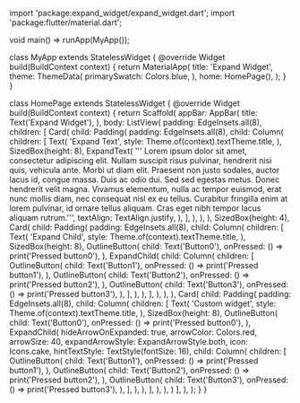 import 'package:expand_widget/expand_widget.dart';
import 'package:flutter/material.dart';

void main() => runApp(MyApp());

class MyApp extends StatelessWidget {
  @override
  Widget build(BuildContext context) {
    return MaterialApp(
      title: 'Expand Widget',
      theme: ThemeData(
        primarySwatch: Colors.blue,
      ),
      home: HomePage(),
    );
  }
}

class HomePage extends StatelessWidget {
  @override
  Widget build(BuildContext context) {
    return Scaffold(
      appBar: AppBar(
        title: Text('Expand Widget'),
      ),
      body: ListView(
        padding: EdgeInsets.all(8),
        children: <Widget>[
          Card(
            child: Padding(
              padding: EdgeInsets.all(8),
              child: Column(
                children: <Widget>[
                  Text(
                    'Expand Text',
                    style: Theme.of(context).textTheme.title,
                  ),
                  SizedBox(height: 8),
                  ExpandText(
                    '''
Lorem ipsum dolor sit amet, consectetur adipiscing elit. Nullam suscipit risus pulvinar, hendrerit nisi quis, vehicula ante. Morbi ut diam elit.
Praesent non justo sodales, auctor lacus id, congue massa. Duis ac odio dui. Sed sed egestas metus. Donec hendrerit velit magna. Vivamus elementum, nulla ac tempor euismod, erat nunc mollis diam, nec consequat nisl ex eu tellus.
Curabitur fringilla enim at lorem pulvinar, id ornare tellus aliquam. Cras eget nibh tempor lacus aliquam rutrum.''',
                    textAlign: TextAlign.justify,
                  ),
                ],
              ),
            ),
          ),
          SizedBox(height: 4),
          Card(
            child: Padding(
              padding: EdgeInsets.all(8),
              child: Column(
                children: <Widget>[
                  Text(
                    'Expand Child',
                    style: Theme.of(context).textTheme.title,
                  ),
                  SizedBox(height: 8),
                  OutlineButton(
                    child: Text('Button0'),
                    onPressed: () => print('Pressed button0'),
                  ),
                  ExpandChild(
                    child: Column(
                      children: <Widget>[
                        OutlineButton(
                          child: Text('Button1'),
                          onPressed: () => print('Pressed button1'),
                        ),
                        OutlineButton(
                          child: Text('Button2'),
                          onPressed: () => print('Pressed button2'),
                        ),
                        OutlineButton(
                          child: Text('Button3'),
                          onPressed: () => print('Pressed button3'),
                        ),
                      ],
                    ),
                  ),
                ],
              ),
            ),
          ),
          Card(
            child: Padding(
              padding: EdgeInsets.all(8),
              child: Column(
                children: <Widget>[
                  Text(
                    'Custom widget',
                    style: Theme.of(context).textTheme.title,
                  ),
                  SizedBox(height: 8),
                  OutlineButton(
                    child: Text('Button0'),
                    onPressed: () => print('Pressed button0'),
                  ),
                  ExpandChild(
                    hideArrowOnExpanded: true,
                    arrowColor: Colors.red,
                    arrowSize: 40,
                    expandArrowStyle: ExpandArrowStyle.both,
                    icon: Icons.cake,
                    hintTextStyle: TextStyle(fontSize: 16),
                    child: Column(
                      children: <Widget>[
                        OutlineButton(
                          child: Text('Button1'),
                          onPressed: () => print('Pressed button1'),
                        ),
                        OutlineButton(
                          child: Text('Button2'),
                          onPressed: () => print('Pressed button2'),
                        ),
                        OutlineButton(
                          child: Text('Button3'),
                          onPressed: () => print('Pressed button3'),
                        ),
                      ],
                    ),
                  ),
                ],
              ),
            ),
          )
        ],
      ),
    );
  }
}
